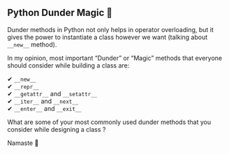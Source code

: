 ## Python Dunder Magic 🐍

Dunder methods in Python not only helps in operator overloading, but it gives the power to instantiate a class however we want (talking about `__new__` method).

In my opinion, most important “Dunder” or “Magic” methods that everyone should consider while building a class are:

✔ `__new__`</br>
✔ `__repr__`</br>
✔ `__getattr__` and `__setattr__`</br>
✔ `__iter__` and `__next__`</br>
✔ `__enter__` and `__exit__`</br>

What are some of your most commonly used dunder methods that you consider while designing a class ?

Namaste 🙏